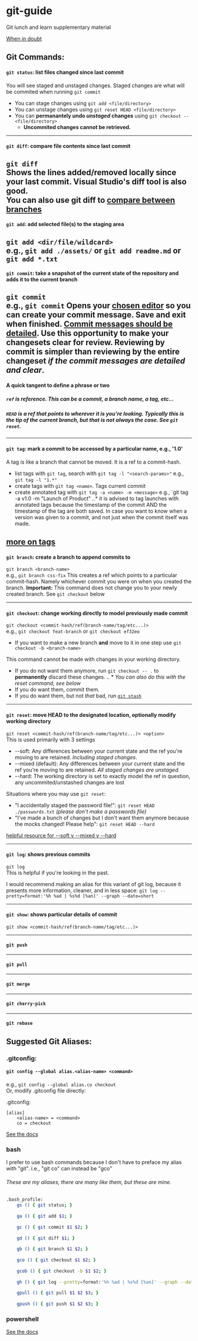 # git-guide
Git lunch and learn supplementary material

[When in doubt](http://lmgtfy.com/?q=stack+overflow+git)


## Git Commands:

#### `git status`: list files changed since last commit
You will see staged and unstaged changes.  Staged changes are what will be commited when running `git commit`  
* You can stage changes using `git add <file/directory>`  
* You can unstage changes using `git reset HEAD <file/directory>`
* You can **permanantely undo _unstaged_ changes** using `git checkout -- <file/directory>`
  * **Uncommited changes cannot be retrieved.**
---

#### `git diff`: compare file contents since last commit
`git diff`  
Shows the lines added/removed locally since your last commit. Visual Studio's diff tool is also good.  
You can also use git diff to [compare between branches](http://stackoverflow.com/questions/9834689/comparing-two-branches-in-git)
---

#### `git add`: add selected file(s) to the staging area  
`git add <dir/file/wildcard>`  
e.g., `git add ./assets/` or `git add readme.md` or `git add *.txt`
---

#### `git commit`: take a snapshot of the current state of the repository and adds it to the current branch
`git commit`  
e.g., `git commit`
Opens your [chosen editor](http://stackoverflow.com/questions/2596805/how-do-i-make-git-use-the-editor-of-my-choice-for-commits) so you can create your commit message.  Save and exit when finished.  [Commit messages should be detailed](http://tbaggery.com/2008/04/19/a-note-about-git-commit-messages.html).  Use this opportunity to make your changesets clear for review. Reviewing by commit is simpler than reviewing by the entire changeset _if the commit messages are detailed and clear_.
---

#### A quick tangent to define a phrase or two
##### `ref` is reference.  This can be a commit, a branch name, a tag, etc...
##### `HEAD` is a ref that points to wherever it is you're looking. Typically this is the tip of the current branch, but that is not always the case.  See `git reset`.
---

#### `git tag`: mark a commit to be accessed by a particular name, e.g., '1.0'
A tag is like a branch that cannot be moved.  It is a ref to a commit-hash.

* list tags with `git tag`, search with `git tag -l "<search-params>"` e.g., `git tag -l "1.*"`  
* create tags with `git tag <name>`. Tags current commit
* create annotated tag with `git tag -a <name> -m <message>` e.g., `git tag -a v1.0 -m "Launch of Product"
..* it is advised to tag launches with annotated tags because the timestamp of the commit AND the timestamp of the tag are both saved. In case you want to know when a version was given to a commit, and not just when the commit itself was made.

[more on tags](https://git-scm.com/book/en/v2/Git-Basics-Tagging)
---

#### `git branch`: create a branch to append commits to
`git branch <branch-name>`  
e.g., `git branch css-fix`
This creates a ref which points to a particular commit-hash. Namely whichever commit you were on when you created the branch.
**Important:** This command does not change you to your newly created branch.  See `git checkout` below

---
#### `git checkout`: change working directly to model previously made commit
`git checkout <commit-hash/ref(branch-name/tag/etc...)>`  
e.g., `git checkout feat-branch` or `git checkout ef32eo`

* If you want to make a new branch **and** move to it in one step use `git checkout -b <branch-name>`

This command cannot be made with changes in your working directory.
* If you do not want them anymore, run `git checkout -- .` to **permanently** discard these changes.
.. * _You can also do this with the reset command, see below_
* If you do want them, commit them.
* If you do want them, but not _that_ bad, run [`git stash`](https://git-scm.com/docs/git-stash)


---
#### `git reset`: move HEAD to the designated location, optionally modify working directory
`git reset <commit-hash/ref(branch-name/tag/etc...)> <option>`  
This is used primarily with 3 settings
* --soft: Any differences between your current state and the ref you're moving to are retained.  _Including staged changes_.
* --mixed (default): Any differences between your current state and the ref you're moving to are retained. _All staged changes are unstaged_.
* --hard: The working directory is set to exactly model the ref in question, any uncommited/unstashed changes are lost

Situations where you may use `git reset`:
* "I accidentally staged the password file!": `git reset HEAD ./passwords.txt` _(please don't make a passwords file)_
* "I've made a bunch of changes but I don't want them anymore because the mocks changed! Please help": `git reset HEAD --hard`

[helpful resource for --soft v --mixed v --hard](http://stackoverflow.com/questions/3528245/whats-the-difference-between-git-reset-mixed-soft-and-hard)

---
#### `git log`: shows previous commits
`git log`  
This is helpful if you're looking in the past.

I would recommend making an alias for this variant of git log, because it presents more information, cleaner, and in less space:
`git log --pretty=format:'%h %ad | %s%d [%an]' --graph --date=short`

---
#### `git show`: shows particular details of commit
`git show <commit-hash/ref(branch-name/tag/etc...)>`  

---
#### `git push`

---
#### `git pull`

---
#### `git merge`

---
#### `git cherry-pick`

---
#### `git rebase`


## Suggested Git Aliases: 

### .gitconfig: 
#### `git config --global alias.<alias-name> <command>`
e.g., `git config --global alias.co checkout`  
Or, modify .gitconfig file directly:

.gitconfig:
```
[alias]
    <alias-name> = <command>
    co = checkout
```

[See the docs](https://git-scm.com/book/en/v2/Git-Basics-Git-Aliases)


### bash
I prefer to use bash commands because I don't have to preface my alias with "git".
i.e., "git co" can instead be "gco"

###### These are my aliases, there are many like them, but these are mine.
```bash
.bash_profile:
    gs () { git status; }
    
    ga () { git add $1; }
    
    gc () { git commit $1 $2; }
    
    gd () { git diff $1; }
    
    gb () { git branch $1 $2; }
    
    gco () { git checkout $1 $2; }
    
    gcob () { git checkout -b $1 $2; }
    
    gh () { git log --pretty=format:'%h %ad | %s%d [%an]' --graph --date=short; }
    
    gpull () { git pull $1 $2 $3; }
    
    gpush () { git push $1 $2 $3; }
```

### powershell
[See the docs](https://msdn.microsoft.com/en-us/powershell/reference/5.1/microsoft.powershell.utility/set-alias)

